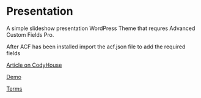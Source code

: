 # Presentation

A simple slideshow presentation WordPress Theme that requres Advanced Custom Fields Pro.

After ACF has been installed import the acf.json file to add the required fields

[Article on CodyHouse](http://codyhouse.co/gem/presentation-slideshow/)

[Demo](http://wpwebos.com/presentation/)
 
[Terms](http://codyhouse.co/terms/)
